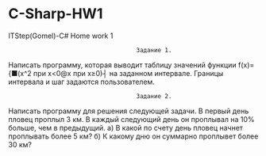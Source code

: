 # C-Sharp-HW1
ITStep(Gomel)-C# Home work 1 
                                        
                                        Задание 1. 
Написать программу, которая выводит таблицу значений функции 
f(x)={■(x^2  при x<0@x  при x≥0)┤
на заданном интервале. Границы интервала и шаг задаются пользователем.
                                        
                                        Задание 2. 
Написать программу для решения следующей задачи.
В первый день пловец проплыл 3 км. В каждый следующий день он проплывал на 10% больше, чем в предыдущий. 
а) В какой по счету день пловец начнет проплывать более 5 км? 
б) К какому дню он суммарно проплывет более 30 км? 
